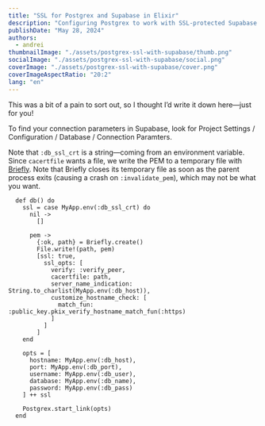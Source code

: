 ```yaml
---
title: "SSL for Postgrex and Supabase in Elixir"
description: "Configuring Postgrex to work with SSL-protected Supabase Postgres database"
publishDate: "May 28, 2024"
authors:
  - andrei
thumbnailImage: "./assets/postgrex-ssl-with-supabase/thumb.png"
socialImage: "./assets/postgrex-ssl-with-supabase/social.png"
coverImage: "./assets/postgrex-ssl-with-supabase/cover.png"
coverImageAspectRatio: "20:2"
lang: "en"
---
```


This was a bit of a pain to sort out, so I thought I’d write it down here&mdash;just for you!

To find your connection parameters in Supabase, look for Project Settings / Configuration / Database / Connection Paramters.

Note that `:db_ssl_crt` is a string&mdash;coming from an environment variable. Since `cacertfile` wants a file, we write the PEM to a temporary file with [Briefly](https://github.com/CargoSense/briefly). Note that Briefly closes its temporary file as soon as the parent process exits (causing a crash on `:invalidate_pem`), which may not be what you want.

```
  def db() do
    ssl = case MyApp.env(:db_ssl_crt) do
      nil ->
        []

      pem ->
        {:ok, path} = Briefly.create()
        File.write!(path, pem)
        [ssl: true,
          ssl_opts: [
            verify: :verify_peer,
            cacertfile: path,
            server_name_indication: String.to_charlist(MyApp.env(:db_host)),
            customize_hostname_check: [
              match_fun: :public_key.pkix_verify_hostname_match_fun(:https)
            ]
          ]
        ]
    end

    opts = [
      hostname: MyApp.env(:db_host),
      port: MyApp.env(:db_port),
      username: MyApp.env(:db_user),
      database: MyApp.env(:db_name),
      password: MyApp.env(:db_pass)
    ] ++ ssl

    Postgrex.start_link(opts)
  end
```
